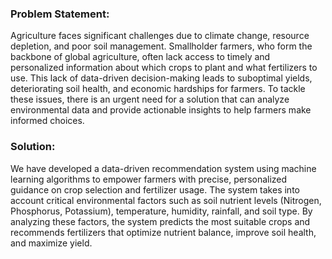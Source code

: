 ### Problem Statement:
Agriculture faces significant challenges due to climate change, resource depletion, and poor soil management. Smallholder farmers, who form the backbone of global agriculture, often lack access to timely and personalized information about which crops to plant and what fertilizers to use. This lack of data-driven decision-making leads to suboptimal yields, deteriorating soil health, and economic hardships for farmers. To tackle these issues, there is an urgent need for a solution that can analyze environmental data and provide actionable insights to help farmers make informed choices.

### Solution:
We have developed a data-driven recommendation system using machine learning algorithms to empower farmers with precise, personalized guidance on crop selection and fertilizer usage. The system takes into account critical environmental factors such as soil nutrient levels (Nitrogen, Phosphorus, Potassium), temperature, humidity, rainfall, and soil type. By analyzing these factors, the system predicts the most suitable crops and recommends fertilizers that optimize nutrient balance, improve soil health, and maximize yield.
